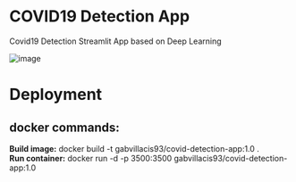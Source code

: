 # COVID19 Detection App
Covid19 Detection Streamlit App based on Deep Learning

![image](https://user-images.githubusercontent.com/55613545/131433095-97a09586-2e07-420b-90ee-50d19faba8af.png)

# Deployment
## docker commands:
**Build image:** docker build -t gabvillacis93/covid-detection-app:1.0 .  
**Run container:** docker run -d -p 3500:3500 gabvillacis93/covid-detection-app:1.0
